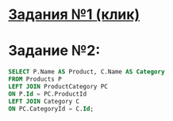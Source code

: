 # [Задания №1 (клик)](https://github.com/OptisMike/MB/blob/master/Shape/Square.cs)

# Задание №2:

```sql
SELECT P.Name AS Product, C.Name AS Category
FROM Products P
LEFT JOIN ProductСategory PC
ON P.Id = PC.ProductId
LEFT JOIN Сategory C
ON PC.CategoryId = C.Id;
```

